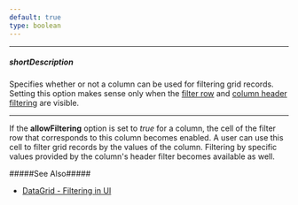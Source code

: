 ```yaml
---
default: true
type: boolean
---
```

---
##### shortDescription
Specifies whether or not a column can be used for filtering grid records. Setting this option makes sense only when the [filter row](/concepts/10%20UI%20Widgets/70%20Data%20Grid/001%20Visual%20Elements/070%20Filter%20Row.md '/Documentation/Guide/UI_Widgets/Data_Grid/Visual_Elements/#Filter_Row') and [column header filtering](/api-reference/10%20UI%20Widgets/dxDataGrid/1%20Configuration/headerFilter '/Documentation/ApiReference/UI_Widgets/dxDataGrid/Configuration/headerFilter/') are visible.

---
If the **allowFiltering** option is set to *true* for a column, the cell of the filter row that corresponds to this column becomes enabled. A user can use this cell to filter grid records by the values of the column. Filtering by specific values provided by the column's header filter becomes available as well.

#####See Also#####
- [DataGrid - Filtering in UI](/Documentation/Guide/UI_Widgets/Data_Grid/Filtering/#Filtering_in_UI)